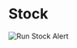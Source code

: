 # Stock
![Run Stock Alert](https://github.com/Viiperz20/Stock/actions/workflows/dotnet.yml/badge.svg?event=schedule)
